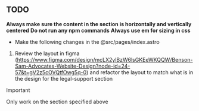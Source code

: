 ## TODO

**Always make sure the content in the section is horizontally and vertically centered**
**Do not run any npm commands**
**Always use em for sizing in css**

- Make the following changes in the @src/pages/index.astro

1. Review the layout in figma (https://www.figma.com/design/mcLX2ylBzW6lsGKEeWKQQW/Benson-Sam-Advocates-Website-Design?node-id=24-57&t=gV2z5cOVQtfOwg5q-0)
   and refactor the layout to match what is in the design for the legal-support section

> [!IMPORTANT]
> Only work on the section specified above
